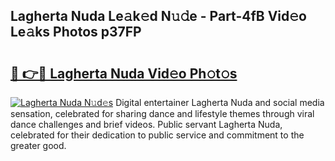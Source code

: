 ## Lagherta Nuda Le𝚊k𝚎d N𝚞𝚍e - Part-4fB Vid𝚎o Le𝚊ks Photos p37FP

# <h2><a href="http://fbdmn7.evod.top/?m=Lagherta+Nuda">🔗 👉🔴 Lagherta Nuda Vid𝚎o Ph𝚘t𝚘s</a></h2>

[![Lagherta Nuda N𝚞d𝚎s](https://i.imgur.com/8V9OHl7.gif)](http://fbdmn7.evod.top/?m=Lagherta+Nuda)
Digital entertainer Lagherta Nuda and social media sensation, celebrated for sharing dance and lifestyle themes through viral dance challenges and brief videos. Public servant Lagherta Nuda, celebrated for their dedication to public service and commitment to the greater good. 

